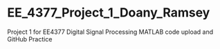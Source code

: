 # EE_4377_Project_1_Doany_Ramsey
Project 1 for EE4377 Digital Signal Processing
MATLAB code upload and GitHub Practice
